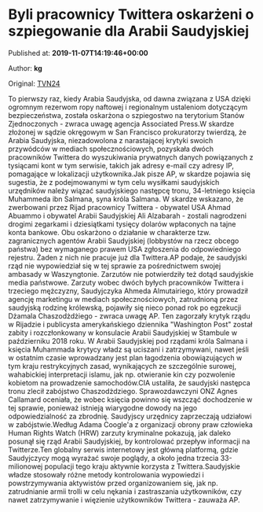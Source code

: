 
# Byli pracownicy Twittera oskarżeni o szpiegowanie dla Arabii Saudyjskiej

Published at: **2019-11-07T14:19:46+00:00**

Author: **kg**

Original: [TVN24](https://www.tvn24.pl/wiadomosci-ze-swiata,2/byli-pracownicy-twittera-oskarzeni-o-szpiegowanie-dla-arabii-saudyjskiej,983663.html)

To pierwszy raz, kiedy Arabia Saudyjska, od dawna związana z USA dzięki ogromnym rezerwom ropy naftowej i regionalnym ustaleniom dotyczącym bezpieczeństwa, została oskarżona o szpiegostwo na terytorium Stanów Zjednoczonych - zwraca uwagę agencja Associated Press.W skardze złożonej w sądzie okręgowym w San Francisco prokuratorzy twierdzą, że Arabia Saudyjska, niezadowolona z narastającej krytyki swoich przywódców w mediach społecznościowych, pozyskała dwóch pracowników Twittera do wyszukiwania prywatnych danych powiązanych z tysiącami kont w tym serwisie, takich jak adresy e-mail czy adresy IP, pomagające w lokalizacji użytkownika.Jak pisze AP, w skardze pojawia się sugestia, że z podejmowanymi w tym celu wysiłkami saudyjskich urzędników należy wiązać saudyjskiego następcę tronu, 34-letniego księcia Muhammeda ibn Salmana, syna króla Salmana. W skardze wskazano, że zwerbowani przez Rijad pracownicy Twittera - obywatel USA Ahmad Abuammo i obywatel Arabii Saudyjskiej Ali Alzabarah - zostali nagrodzeni drogimi zegarkami i dziesiątkami tysięcy dolarów wpłaconych na tajne konta bankowe. Obu oskarżono o działanie w charakterze tzw. zagranicznych agentów Arabii Saudyjskiej (lobbystów na rzecz obcego państwa) bez wymaganego prawem USA zgłoszenia do odpowiedniego rejestru. Żaden z nich nie pracuje już dla Twittera.AP podaje, że saudyjski rząd nie wypowiedział się w tej sprawie za pośrednictwem swojej ambasady w Waszyngtonie. Zarzutów nie potwierdziły też dotąd saudyjskie media państwowe.
Zarzuty wobec dwóch byłych pracowników Twittera i trzeciego mężczyzny, Saudyjczyka Ahmeda Almutairiego, który prowadził agencję marketingu w mediach społecznościowych, zatrudnioną przez saudyjską rodzinę królewską, pojawiły się nieco ponad rok po egzekucji Dżamala Chaszodżdżiego - zwraca uwagę AP. Ten zagorzały krytyk rządu w Rijadzie i publicysta amerykańskiego dziennika "Washington Post" został zabity i rozczłonkowany w konsulacie Arabii Saudyjskiej w Stambule w październiku 2018 roku.
W Arabii Saudyjskiej pod rządami króla Salmana i księcia Muhammada krytycy władz są uciszani i zatrzymywani, nawet jeśli w ostatnim czasie wprowadzany jest plan łagodzenia obowiązujących w tym kraju restrykcyjnych zasad, wynikających ze szczególnie surowej, wahabickiej interpretacji islamu, jak np. otwieranie kin czy pozwolenie kobietom na prowadzenie samochodów.CIA ustaliła, że saudyjski następca tronu zlecił zabójstwo Chaszodżdziego. Sprawozdawczyni ONZ Agnes Callamard oceniała, że wobec księcia powinno się wszcząć dochodzenie w tej sprawie, ponieważ istnieją wiarygodne dowody na jego odpowiedzialność za zbrodnię. Saudyjscy urzędnicy zaprzeczają udziałowi w zabójstwie.Według Adama Coogle'a z organizacji obrony praw człowieka Human Rights Watch (HRW) zarzuty kryminalne pokazują, jak daleko posunął się rząd Arabii Saudyjskiej, by kontrolować przepływ informacji na Twitterze.Ten globalny serwis internetowy jest główną platformą, gdzie Saudyjczycy mogą wyrażać swoje poglądy, a około jedna trzecia 33-milionowej populacji tego kraju aktywnie korzysta z Twittera.Saudyjskie władze stosowały różne metody kontrolowania wypowiedzi i powstrzymywania aktywistów przed organizowaniem się, jak np. zatrudnianie armii trolli w celu nękania i zastraszania użytkowników, czy nawet zatrzymywanie i więzienie użytkowników Twittera - zauważa AP.
